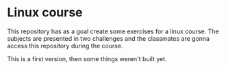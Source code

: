 # Linux course

This repository has as a goal create some exercises for a linux course. The subjects are presented in two challenges and the classmates are gonna access this repository during the course. 

This is a first version, then some things weren't built yet.
